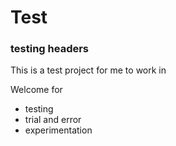 # Test
### testing headers
This is a test project for me to work in

Welcome for
- testing
- trial and error
- experimentation
